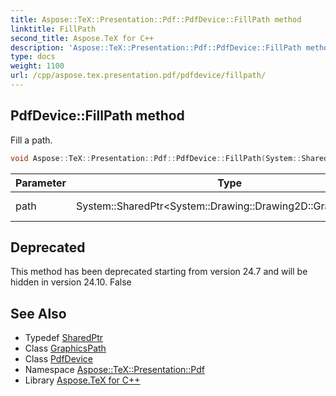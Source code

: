 ```yaml
---
title: Aspose::TeX::Presentation::Pdf::PdfDevice::FillPath method
linktitle: FillPath
second_title: Aspose.TeX for C++
description: 'Aspose::TeX::Presentation::Pdf::PdfDevice::FillPath method. Fill a path in C++.'
type: docs
weight: 1100
url: /cpp/aspose.tex.presentation.pdf/pdfdevice/fillpath/
---
```

## PdfDevice::FillPath method


Fill a path.

```cpp
void Aspose::TeX::Presentation::Pdf::PdfDevice::FillPath(System::SharedPtr<System::Drawing::Drawing2D::GraphicsPath> path) override
```


| Parameter | Type | Description |
| --- | --- | --- |
| path | System::SharedPtr\<System::Drawing::Drawing2D::GraphicsPath\> | A path to fill. |

## Deprecated
This method has been deprecated starting from version 24.7 and will be hidden in version 24.10. False 

## See Also

* Typedef [SharedPtr](../../../system/sharedptr/)
* Class [GraphicsPath](../../../system.drawing.drawing2d/graphicspath/)
* Class [PdfDevice](../)
* Namespace [Aspose::TeX::Presentation::Pdf](../../)
* Library [Aspose.TeX for C++](../../../)
